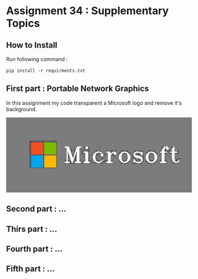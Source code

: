# Assignment 34 : Supplementary Topics

## How to Install
Run following command :
```
pip install -r requirments.txt
```

## First part : Portable Network Graphics
In this assignment my code transparent a Microsoft logo and remove it's background.

![alt text](outputs/output_1_logo.png)

## Second part : ...

## Thirs part : ...

## Fourth part : ...

## Fifth part : ...